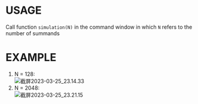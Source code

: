 # USAGE
Call function `simulation(N)` in the command window in which `N` refers to the number of summands

# EXAMPLE
1. N = 128:\
![截屏2023-03-25_23.14.33](/uploads/cb2eaa62a7fdea5aa63cb2f1c51a3365/截屏2023-03-25_23.14.33.png)
2. N = 2048:\
![截屏2023-03-25_23.21.15](/uploads/0989bc38a423f3a85585af0da72cdb54/截屏2023-03-25_23.21.15.png)
